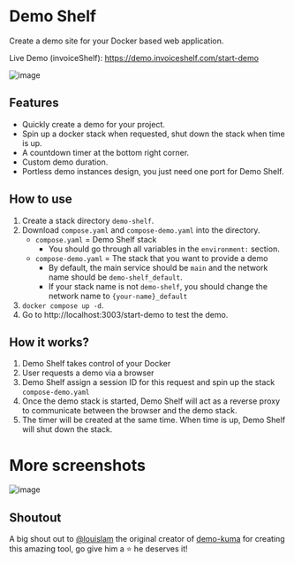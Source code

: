 # Demo Shelf

Create a demo site for your Docker based web application.

Live Demo (invoiceShelf):
https://demo.invoiceshelf.com/start-demo

![image](https://github.com/louislam/demo-kuma/assets/1336778/f15b5e46-5c98-419e-98e4-a2d52b91780c)

## Features

-   Quickly create a demo for your project.
-   Spin up a docker stack when requested, shut down the stack when time is up.
-   A countdown timer at the bottom right corner.
-   Custom demo duration.
-   Portless demo instances design, you just need one port for Demo Shelf.

## How to use

1. Create a stack directory `demo-shelf`.
1. Download `compose.yaml` and `compose-demo.yaml` into the directory.
    - `compose.yaml` = Demo Shelf stack
        - You should go through all variables in the `environment:` section.
    - `compose-demo.yaml` = The stack that you want to provide a demo
        - By default, the main service should be `main` and the network name should be `demo-shelf_default`.
        - If your stack name is not `demo-shelf`, you should change the network name to `{your-name}_default`
1. `docker compose up -d`.
1. Go to http://localhost:3003/start-demo to test the demo.

## How it works?

1. Demo Shelf takes control of your Docker
1. User requests a demo via a browser
1. Demo Shelf assign a session ID for this request and spin up the stack `compose-demo.yaml`
1. Once the demo stack is started, Demo Shelf will act as a reverse proxy to communicate between the browser and the demo stack.
1. The timer will be created at the same time. When time is up, Demo Shelf will shut down the stack.

# More screenshots

![image](https://github.com/louislam/demo-kuma/assets/1336778/c264c86a-0718-42af-a91b-20db061af7db)

## Shoutout

A big shout out to [@louislam](https://github.com/louislam/) the original creator of [demo-kuma](https://github.com/louislam/demo-kuma) for creating this amazing tool, go give him a ⭐ he deserves it!
